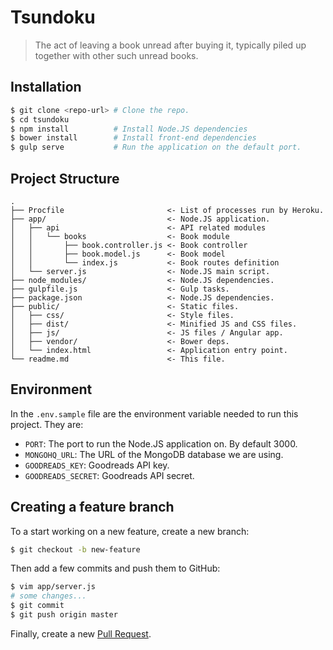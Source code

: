 # Tsundoku

> The act of leaving a book unread after buying it, typically piled up together
> with other such unread books.

## Installation

```sh
$ git clone <repo-url> # Clone the repo.
$ cd tsundoku
$ npm install          # Install Node.JS dependencies
$ bower install        # Install front-end dependencies
$ gulp serve           # Run the application on the default port.
```

## Project Structure
```
.
├── Procfile                       <- List of processes run by Heroku.
├── app/                           <- Node.JS application.
│   ├── api                        <- API related modules
│   │   └── books                  <- Book module
│   │       ├── book.controller.js <- Book controller
│   │       ├── book.model.js      <- Book model
│   │       └── index.js           <- Book routes definition
│   └── server.js                  <- Node.JS main script.
├── node_modules/                  <- Node.JS dependencies.
├── gulpfile.js                    <- Gulp tasks.
├── package.json                   <- Node.JS dependencies.
├── public/                        <- Static files.
│   ├── css/                       <- Style files.
│   ├── dist/                      <- Minified JS and CSS files.
│   ├── js/                        <- JS files / Angular app.
│   ├── vendor/                    <- Bower deps.
│   └── index.html                 <- Application entry point.
└── readme.md                      <- This file.
```

## Environment

In the `.env.sample` file are the environment variable needed to run this
project. They are:
* `PORT`: The port to run the Node.JS application on. By default 3000.
* `MONGOHQ_URL`: The URL of the MongoDB database we are using.
* `GOODREADS_KEY`: Goodreads API key.
* `GOODREADS_SECRET`: Goodreads API secret.

## Creating a feature branch

To a start working on a new feature, create a new branch:

```sh
$ git checkout -b new-feature
```

Then add a few commits and push them to GitHub:

```sh
$ vim app/server.js
# some changes...
$ git commit
$ git push origin master
```

Finally, create a new [Pull Request](https://github.com/aliou/tsundoku/pull/new).
